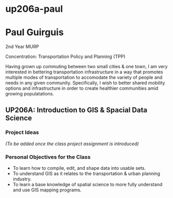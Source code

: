 # up206a-paul

# **Paul Guirguis**

2nd Year MURP

Concentration: Transportation Policy and Planning (TPP)

Having grown up commuting between two small cities & one town, I am very interested in bettering transportation infrastructure in a way that promotes multiple modes of transportation to accomodate the variety of people and needs in any given community. Specifically, I wish to better shared mobility options and infrastructure in order to create healthier communities amid growing populatations. 

## **UP206A: Introduction to GIS & Spacial Data Science**

### **Project Ideas**

*(To be added once the class project assignment is introduced)*

### **Personal Objectives for the Class**
* To learn how to compile, edit, and shape data into usable sets.
* To understand GIS as it relates to the transportation & urban planning industry.
* To learn a base knowledge of spatial science to more fully understand and use GIS mapping programs.
